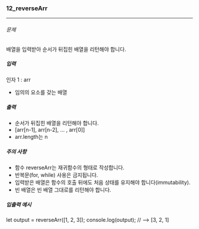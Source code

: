 ### 12_reverseArr

***

###### 문제 

배열을 입력받아 순서가 뒤집힌 배열을 리턴해야 합니다.

##### 입력

인자 1 : arr
- 임의의 요소를 갖는 배열

##### 출력

- 순서가 뒤집힌 배열을 리턴해야 합니다.
- [arr[n-1], arr[n-2], ... , arr[0]]
- arr.length는 n

##### 주의 사항

- 함수 reverseArr는 재귀함수의 형태로 작성합니다.
- 반복문(for, while) 사용은 금지됩니다.
- 입력받은 배열은 함수의 호출 뒤에도 처음 상태를 유지해야 합니다(immutability).
- 빈 배열은 빈 배열 그대로를 리턴해야 합니다.

##### 입출력 예시

let output = reverseArr([1, 2, 3]);
console.log(output); // --> [3, 2, 1]
